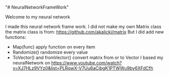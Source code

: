 "# NeuralNetworkFrameWork" 

Welcome to my neural network

I made this neural network frame work.
I did not make my own Matrix class the matrix class is from: https://github.com/akalicki/matrix
But I did add new functions: 
-	Map(func) apply function on every item
-	Randomize() randomize every value
-	ToVector() and fromVector() convert matrix from or to Vector
I based my neuralNetwork on https://www.youtube.com/watch?v=XJ7HLz9VYz0&list=PLRqwX-V7Uu6aCibgK1PTWWu9by6XFdCfh

